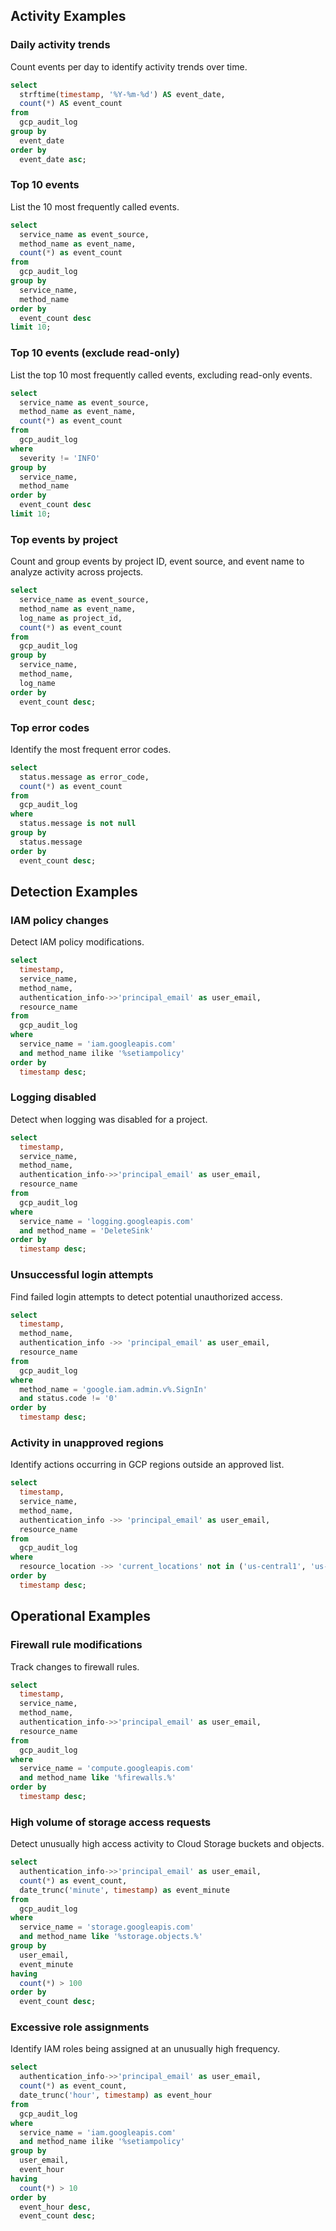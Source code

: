 ## Activity Examples

### Daily activity trends

Count events per day to identify activity trends over time.

```sql
select
  strftime(timestamp, '%Y-%m-%d') AS event_date,
  count(*) AS event_count
from
  gcp_audit_log
group by
  event_date
order by
  event_date asc;
```

### Top 10 events

List the 10 most frequently called events.

```sql
select
  service_name as event_source,
  method_name as event_name,
  count(*) as event_count
from
  gcp_audit_log
group by
  service_name,
  method_name
order by
  event_count desc
limit 10;
```

### Top 10 events (exclude read-only)

List the top 10 most frequently called events, excluding read-only events.

```sql
select
  service_name as event_source,
  method_name as event_name,
  count(*) as event_count
from
  gcp_audit_log
where
  severity != 'INFO'
group by
  service_name,
  method_name
order by
  event_count desc
limit 10;
```

### Top events by project

Count and group events by project ID, event source, and event name to analyze activity across projects.

```sql
select
  service_name as event_source,
  method_name as event_name,
  log_name as project_id,
  count(*) as event_count
from
  gcp_audit_log
group by
  service_name,
  method_name,
  log_name
order by
  event_count desc;
```

### Top error codes

Identify the most frequent error codes.

```sql
select
  status.message as error_code,
  count(*) as event_count
from
  gcp_audit_log
where
  status.message is not null
group by
  status.message
order by
  event_count desc;
```

## Detection Examples

### IAM policy changes

Detect IAM policy modifications.

```sql
select
  timestamp,
  service_name,
  method_name,
  authentication_info->>'principal_email' as user_email,
  resource_name
from
  gcp_audit_log
where
  service_name = 'iam.googleapis.com'
  and method_name ilike '%setiampolicy'
order by
  timestamp desc;
```

### Logging disabled

Detect when logging was disabled for a project.

```sql
select
  timestamp,
  service_name,
  method_name,
  authentication_info->>'principal_email' as user_email,
  resource_name
from
  gcp_audit_log
where
  service_name = 'logging.googleapis.com'
  and method_name = 'DeleteSink'
order by
  timestamp desc;
```

### Unsuccessful login attempts

Find failed login attempts to detect potential unauthorized access.

```sql
select
  timestamp,
  method_name,
  authentication_info ->> 'principal_email' as user_email,
  resource_name
from
  gcp_audit_log
where
  method_name = 'google.iam.admin.v%.SignIn'
  and status.code != '0'
order by
  timestamp desc;
```

### Activity in unapproved regions

Identify actions occurring in GCP regions outside an approved list.

```sql
select
  timestamp,
  service_name,
  method_name,
  authentication_info ->> 'principal_email' as user_email,
  resource_name
from
  gcp_audit_log
where
  resource_location ->> 'current_locations' not in ('us-central1', 'us-east1')
order by
  timestamp desc;
```

## Operational Examples

### Firewall rule modifications

Track changes to firewall rules.

```sql
select
  timestamp,
  service_name,
  method_name,
  authentication_info->>'principal_email' as user_email,
  resource_name
from
  gcp_audit_log
where
  service_name = 'compute.googleapis.com'
  and method_name like '%firewalls.%'
order by
  timestamp desc;
```

### High volume of storage access requests

Detect unusually high access activity to Cloud Storage buckets and objects.

```sql
select
  authentication_info->>'principal_email' as user_email,
  count(*) as event_count,
  date_trunc('minute', timestamp) as event_minute
from
  gcp_audit_log
where
  service_name = 'storage.googleapis.com'
  and method_name like '%storage.objects.%'
group by
  user_email,
  event_minute
having
  count(*) > 100
order by
  event_count desc;
```

### Excessive role assignments

Identify IAM roles being assigned at an unusually high frequency.

```sql
select
  authentication_info->>'principal_email' as user_email,
  count(*) as event_count,
  date_trunc('hour', timestamp) as event_hour
from
  gcp_audit_log
where
  service_name = 'iam.googleapis.com'
  and method_name ilike '%setiampolicy'
group by
  user_email,
  event_hour
having
  count(*) > 10
order by
  event_hour desc,
  event_count desc;
```

